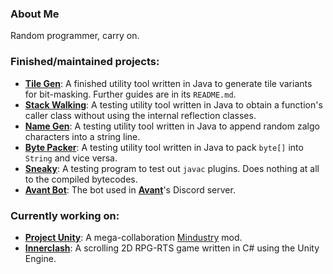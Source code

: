 ### About Me

Random programmer, carry on.

### Finished/maintained projects:
- [**Tile Gen**](https://github.com/GlennFolker/TileGen): A finished utility tool written in Java to generate tile variants for bit-masking. Further guides are in its `README.md`.
- [**Stack Walking**](https://github.com/GlennFolker/StackWalking): A testing utility tool written in Java to obtain a function's caller class without using the internal reflection classes.
- [**Name Gen**](https://github.com/GlennFolker/NameGen): A testing utility tool written in Java to append random zalgo characters into a string line.
- [**Byte Packer**](https://github.com/GlennFolker/BytePacker): A testing utility tool written in Java to pack `byte[]` into `String` and vice versa.
- [**Sneaky**](https://github.com/GlennFolker/Sneaky): A testing program to test out `javac` plugins. Does nothing at all to the compiled bytecodes.
- [**Avant Bot**](https://github.com/AvantTeam/AvantBot): The bot used in [**Avant**](https://github.com/AvantTeam)'s Discord server.

### Currently working on:
- [**Project Unity**](https://github.com/AvantTeam/ProjectUnity): A mega-collaboration [Mindustry](https://github.com/Anuken/Mindustry) mod.
- [**Innerclash**](https://github.com/AvantTeam/Innerclash): A scrolling 2D RPG-RTS game written in C# using the Unity Engine.
